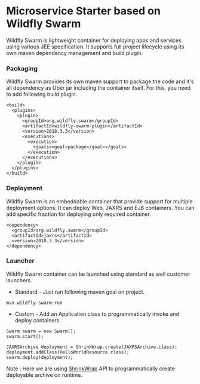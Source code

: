 
# Microservice Starter based on Wildfly Swarm

Wildfly Swarm is lightweight container for deploying apps and services using various JEE specification. It supports full project lifecycle using its own maven dependency management and build plugin.


### Packaging

Wildfly Swarm provides its own maven support to package the code and it's all dependency as Uber jar including the container itself. For this, you need to add following build plugin.

```
<build>
  <plugins>
    <plugin>
      <groupId>org.wildfly.swarm</groupId>
      <artifactId>wildfly-swarm-plugin</artifactId>
      <version>2018.3.3</version>
      <executions>
        <execution>
          <goals><goal>package</goal></goals>
        </execution>
      </executions>
    </plugin>
  </plugins>
</build>
```

### Deployment

Wildfly Swarm is an embeddable container that provide support for multiple deployment options. It can deploy Web, JAXRS and EJB containers. You can add specific fraction for deploying only required container.

```
<dependency>
  <groupId>org.wildfly.swarm</groupId>
  <artifactId>jaxrs</artifactId>
  <version>2018.3.3</version>
</dependency>
```

### Launcher

Wildfly Swarm container can be launched using standard as well customer launchers.

- Standard - Just run following maven goal on project.

```
mvn wildfly-swarm:run
```

- Custom - Add an Application class to programmatically invoke and deploy containers. 

```
Swarm swarm = new Swarm();
swarm.start();

JAXRSArchive deployment = ShrinkWrap.create(JAXRSArchive.class);
deployment.addClass(HelloWorldResource.class);
swarm.deploy(deployment);

```
Note : Here we are using [ShrinkWrap](https://developer.jboss.org/wiki/ShrinkWrap) API to programmatically create deployable archive on runtime.

